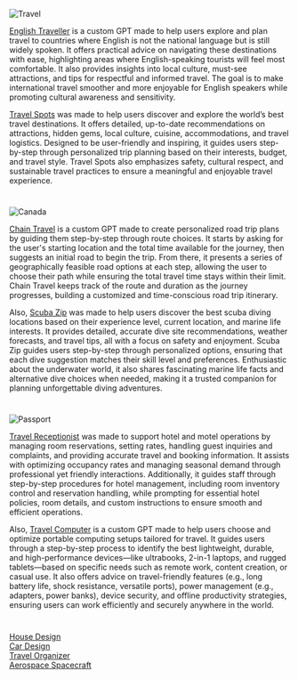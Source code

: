 ![Travel](https://github.com/user-attachments/assets/ec925447-0134-4771-9396-6ec75b6c93a8)

[English Traveller](https://chat.openai.com/g/g-Zpi4RMfze-english-travelle) is a custom GPT made to help users explore and plan travel to countries where English is not the national language but is still widely spoken. It offers practical advice on navigating these destinations with ease, highlighting areas where English-speaking tourists will feel most comfortable. It also provides insights into local culture, must-see attractions, and tips for respectful and informed travel. The goal is to make international travel smoother and more enjoyable for English speakers while promoting cultural awareness and sensitivity.

[Travel Spots](https://chatgpt.com/g/g-4p0flZFw6-travel-spots) was made to help users discover and explore the world’s best travel destinations. It offers detailed, up-to-date recommendations on attractions, hidden gems, local culture, cuisine, accommodations, and travel logistics. Designed to be user-friendly and inspiring, it guides users step-by-step through personalized trip planning based on their interests, budget, and travel style. Travel Spots also emphasizes safety, cultural respect, and sustainable travel practices to ensure a meaningful and enjoyable travel experience.

#

![Canada](https://github.com/user-attachments/assets/4c2e9b44-59f0-4445-9ba1-ba35ab8a78e1)

[Chain Travel](https://chatgpt.com/g/g-WYpJgy5kp-chain-travel) is a custom GPT made to create personalized road trip plans by guiding them step-by-step through route choices. It starts by asking for the user's starting location and the total time available for the journey, then suggests an initial road to begin the trip. From there, it presents a series of geographically feasible road options at each step, allowing the user to choose their path while ensuring the total travel time stays within their limit. Chain Travel keeps track of the route and duration as the journey progresses, building a customized and time-conscious road trip itinerary.

Also, [Scuba Zip](https://chatgpt.com/g/g-q9R8QdxTV-scuba-zip) was made to help users discover the best scuba diving locations based on their experience level, current location, and marine life interests. It provides detailed, accurate dive site recommendations, weather forecasts, and travel tips, all with a focus on safety and enjoyment. Scuba Zip guides users step-by-step through personalized options, ensuring that each dive suggestion matches their skill level and preferences. Enthusiastic about the underwater world, it also shares fascinating marine life facts and alternative dive choices when needed, making it a trusted companion for planning unforgettable diving adventures.

#

![Passport](https://github.com/user-attachments/assets/98fc5fa8-3406-4fb0-a9ee-35dc32c02efa)

[Travel Receptionist](https://chat.openai.com/g/g-gAoU9RsLx-travel-receptionist) was made to support hotel and motel operations by managing room reservations, setting rates, handling guest inquiries and complaints, and providing accurate travel and booking information. It assists with optimizing occupancy rates and managing seasonal demand through professional yet friendly interactions. Additionally, it guides staff through step-by-step procedures for hotel management, including room inventory control and reservation handling, while prompting for essential hotel policies, room details, and custom instructions to ensure smooth and efficient operations.

Also, [Travel Computer](https://chatgpt.com/g/g-67929af5a8f0819191052468cc4bc3df-travel-computer) is a custom GPT made to help users choose and optimize portable computing setups tailored for travel. It guides users through a step-by-step process to identify the best lightweight, durable, and high-performance devices—like ultrabooks, 2-in-1 laptops, and rugged tablets—based on specific needs such as remote work, content creation, or casual use. It also offers advice on travel-friendly features (e.g., long battery life, shock resistance, versatile ports), power management (e.g., adapters, power banks), device security, and offline productivity strategies, ensuring users can work efficiently and securely anywhere in the world. 

#

[House Design](https://github.com/sourceduty/House_Design)
<br>
[Car Design](https://github.com/sourceduty/Car_Design)
<br>
[Travel Organizer](https://chat.openai.com/g/g-NEe3uxaT2-travel-organizer)
<br>
[Aerospace Spacecraft](https://github.com/sourceduty/Aerospace_Spacecraft)
